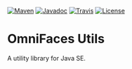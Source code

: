 [![Maven](https://img.shields.io/maven-metadata/v/http/central.maven.org/maven2/org/omnifaces/omniutils/maven-metadata.xml.svg)](http://central.maven.org/maven2/org/omnifaces/omniutils/)
[![Javadoc](http://javadoc.io/badge/org.omnifaces/omniutils.svg)](http://javadoc.io/doc/org.omnifaces/omniutils) 
[![Travis](https://travis-ci.org/omnifaces/omniutils.svg?branch=develop)](https://travis-ci.org/omnifaces/omniutils)
[![License](http://img.shields.io/:license-apache-blue.svg)](http://www.apache.org/licenses/LICENSE-2.0.html)

OmniFaces Utils
=================

A utility library for Java SE.
